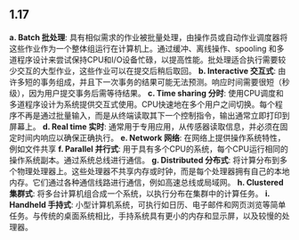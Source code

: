 ## 1.17
**a. Batch 批处理**: 
具有相似需求的作业被批量处理，由操作员或自动作业调度器将这些作业作为一个整体组运行在计算机上。通过缓冲、离线操作、spooling 和多道程序设计来尝试保持CPU和I/O设备忙碌，以提高性能。批处理适合执行需要较少交互的大型作业，这些作业可以在提交后稍后取回。
**b. Interactive 交互式**: 
由许多短的事务组成，并且下一次事务的结果可能无法预测。响应时间需要很短（秒级），因为用户提交事务后需等待结果。
**c. Time sharing 分时**: 
使用CPU调度和多道程序设计为系统提供交互式使用。CPU快速地在多个用户之间切换。每个程序不再是通过批量输入，而是从终端读取其下一个控制指令，输出通常立即打印到屏幕上。
**d. Real time 实时**: 
通常用于专用应用，从传感器读取信息，并必须在固定时间内响应以确保正确执行。
**e. Network 网络**: 
在网络上提供操作系统特性，例如文件共享
**f. Parallel 并行式**: 
用于具有多个CPU的系统，每个CPU运行相同的操作系统副本。通过系统总线进行通信。
**g. Distributed 分布式**: 
将计算分布到多个物理处理器上。这些处理器不共享内存或时钟，而是每个处理器拥有自己的本地内存。它们通过各种通信线路进行通信，例如高速总线或局域网。
**h. Clustered 集群式**: 
将多台计算机组合成一个系统，以执行分布在集群中的计算任务。
**i. Handheld 手持式**: 
小型计算机系统，可执行如日历、电子邮件和网页浏览等简单任务。与传统的桌面系统相比，手持系统具有更小的内存和显示屏，以及较慢的处理器。

